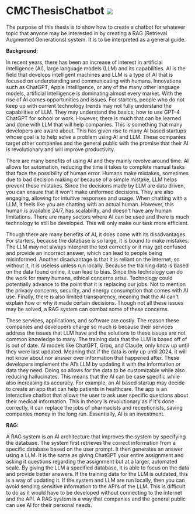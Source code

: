 # CMCThesisChatbot ![](https://github.com/luisgomez214/CMC_Thesis_Chatbot/workflows/tests/badge.svg)
The purpose of this thesis is to show how to create a chatbot for whatever topic that anyone may be interested in by creating a RAG (Retrieval Augmented Generations) system.
It is to be interpreted as a general guide.

**Background:**

In recent years, there has been an increase of interest in artificial intelligence (AI), large language models (LLM) and its capabilities.
AI is the field that develops intelligent machines and LLM is a type of AI that is focused on understanding and communicating with humans.
Innovations such as ChatGPT, Apple Intelligence, or any of the many other language models, artificial intelligence is dominating almost every market.
With the rise of AI comes opportunities and issues.
For starters, people who do not keep up with current technology trends may not fully understand the capabilities of LLM.
They may understand the basics, how to use GPT-4 ChatGPT for school or work.
However, there is much that can be learned and done with LLM that will help companies.
This is something that many developers are aware about.
This has given rise to many AI based startups whose goal is to help solve a problem using AI and LLM.
These companies target other companies and the general public with the promise that their AI is revolutionary and will improve productivity.

There are many benefits of using AI and they mainly revolve around time.
AI allows for automation, reducing the time it takes to complete manual tasks that face the possibility of human error.
Humans make mistakes, sometimes due to bad decision making or because of a simple mistake, LLM helps prevent these mistakes.
Since the decisions made by LLM are data driven, you can ensure that it won't make uniformed decisions.
They are also engaging, allowing for intuitive responses and usage.
When chatting with a LLM, it feels like you are chatting with an actual human.
However, this human is available 24/7, has scalability, and doesn't have any human limitations.
There are many sectors where AI can be used and there is much technology to still be developed.
This will only make our task more efficient.

Though there are many benefits of AI, it does come with its disadvantages.
For starters, because the database is so large, it is bound to make mistakes.
The LLM may not always interpret the text correctly or it may get confused and provide an incorrect answer, which can lead to people being misinformed.
Another disadvantage is that it is reliant on the internet, so without it, it is useless unless run locally.
Because the training data is based on the data found online, it can lead to bias.
Since this technology can do the work for many humans, ethical concerns arise.
Technology could potentially advance to the point that it is replacing our jobs.
Not to mention the privacy concerns, security, and energy consumption that comes with AI use.
Finally, there is also limited transparency, meaning that the AI can't explain how or why it made certain decisions.
Though not all these issues may be solved, a RAG system can combat some of these concerns.

These services, applications, and software are costly.
The reason these companies and developers charge so much is because their services address the issues that LLM have and the solutions to these issues are not common knowledge to many.
The training data that the LLM is based off of is out of date.
AI models like ChatGPT, Groq, and Claude, only know up until they were last updated.
Meaning that if the data is only up until 2024, it will not know about nor answer over information that happened after.
These developers implement the AI’s LLM by updating it with the information or data they need.
Doing so allows for the data to be customizable while also reducing hallucinates.
This means that the AI can be case specific while also increasing its accuracy.
For example, an AI based startup may decide to create an app that can help patients in healthcare.
The app is an interactive chatbot that allows the user to ask user specific questions about their medical information.
This in theory is revolutionary as if it's done correctly, it can replace the jobs of pharmacists and receptionists, saving companies money in the long run.
Essentially, AI is an investment.

**RAG:**

A RAG system is an AI architecture that improves the system by specifying the database.
The system first retrieves the correct information from a specific database based on the user prompt.
It then generates an answer using a LLM.
It is the same as giving ChatGPT your entire assignment and asking it questions regarding the assignment but at a larger, automated scale.
By giving the LLM a specified database, it is able to focus on the data and provide better answers.
If the training data for the LLM is outdated, this is a way of updating it.
If the system and LLM are run locally, then you can avoid sending sensitive information to the API’s of the LLM.
This is difficult to do as it would have to be developed without connecting to the internet and the API.
A RAG system is a way that companies and the general public can use AI for their personal needs.

